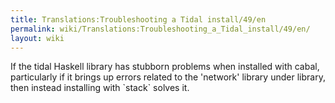 ```yaml
---
title: Translations:Troubleshooting a Tidal install/49/en
permalink: wiki/Translations:Troubleshooting_a_Tidal_install/49/en/
layout: wiki
---
```


If the tidal Haskell library has stubborn problems when installed with
cabal, particularly if it brings up errors related to the 'network'
library under library, then instead installing with \`stack\` solves it.

